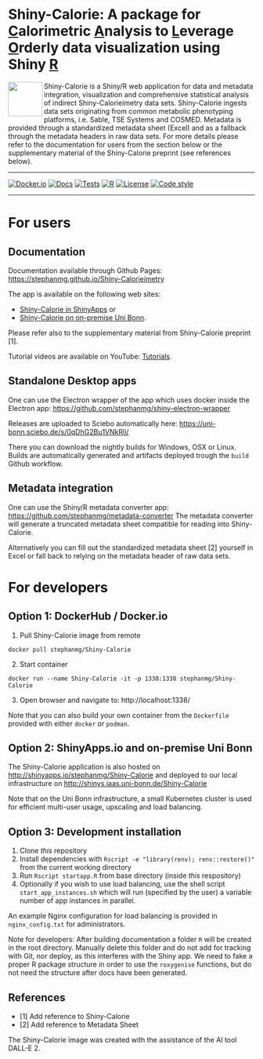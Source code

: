 # Shiny-Calorie: A package for <ins>C</ins>alorimetric <ins>A</ins>nalysis to <ins>L</ins>everage <ins>O</ins>rderly data visualization using Shiny <ins>R</ins> 


<img src="https://github.com/stephanmg/Shiny-Calorieimetry/blob/data/shiny_logo.png?raw=true" align="left" width="70" height="70"> 
Shiny-Calorie is a Shiny/R web application for data and metadata integration, visualization and comprehensive statistical analysis of indirect Shiny-Calorieimetry data sets. Shiny-Calorie ingests data sets originating from common metabolic phenotyping platforms, i.e. Sable, TSE Systems and COSMED. Metadata is provided through a standardized metadata sheet (Excel) and as a fallback through the metadata headers in raw data sets. For more details please refer to the documentation for users from the section below or the supplementary material of the Shiny-Calorie preprint (see references below).

<br clear="left"/>
<hr/>

[![Docker.io](https://github.com/stephanmg/Shiny-Calorieimetry/actions/workflows/publish-docker.yml/badge.svg)](https://github.com/stephanmg/Shiny-Calorieimetry/actions/workflows/publish-docker.yml)
[![Docs](https://github.com/stephanmg/Shiny-Calorieimetry/actions/workflows/docs.yml/badge.svg?branch=develop)](https://github.com/stephanmg/Shiny-Calorieimetry/actions/workflows/docs.yml)
[![Tests](https://github.com/stephanmg/Shiny-Calorieimetry/actions/workflows/test-shiny.yml/badge.svg?branch=fix-annotation)](https://github.com/stephanmg/Shiny-Calorieimetry/actions/workflows/test-shiny.yml)
[![R](https://img.shields.io/badge/R%3E%3D-4.2.0-6666ff.svg)](https://cran.r-project.org/)
[![License](https://img.shields.io/badge/license-MIT-blue)]()
[![Code style](https://img.shields.io/badge/code%20style-black-000000.svg)]()

<hr/>


# For users

## Documentation
Documentation available through Github Pages: https://stephanmg.github.io/Shiny-Calorieimetry

The app is available on the following web sites: 
- [Shiny-Calorie in ShinyApps](https://Shiny-Calorieimetry.shinyapps.io/Shiny-Calorieimetry/) or 
- [Shiny-Calorie on on-premise Uni Bonn](https://shinys.iaas.uni-bonn.de/Calo).

Please refer also to the supplementary material from Shiny-Calorie preprint [1].

Tutorial videos are available on YouTube: [Tutorials](http://youtube.com/@Shiny-Calorie-APP).

## Standalone Desktop apps

One can use the Electron wrapper of the app which uses docker inside the Electron app: https://github.com/stephanmg/shiny-electron-wrapper

Releases are uploaded to Sciebo automatically here: https://uni-bonn.sciebo.de/s/0qDhG2Bu1VNkRli/

There you can download the nightly builds for Windows, OSX or Linux. Builds are automatically generated and artifacts deployed trough the `build` Github workflow.


## Metadata integration

One can use the Shiny/R metadata converter app: https://github.com/stephanmg/metadata-converter 
The metadata converter will generate a truncated metadata sheet compatible for reading into Shiny-Calorie.

Alternatively you can fill out the standardized metadata sheet [2] yourself in Excel or fall back to relying on the metadata header of raw data sets.

# For developers

## Option 1: DockerHub / Docker.io

1. Pull Shiny-Calorie image from remote
```
docker pull stephanmg/Shiny-Calorie
```
2. Start container
```
docker run --name Shiny-Calorie -it -p 1338:1338 stephanmg/Shiny-Calorie
```
3. Open browser and navigate to: http://localhost:1338/

Note that you can also build your own container from the `Dockerfile` provided with either `docker` or `podman`.

## Option 2: ShinyApps.io and on-premise Uni Bonn
The Shiny-Calorie application is also hosted on http://shinyapps.io/stephanmg/Shiny-Calorie
and deployed to our local infrastructure on http://shinys.iaas.uni-bonn.de/Shiny-Calorie

Note that on the Uni Bonn infrastructure, a small Kubernetes cluster is used for efficient multi-user usage, upscaling and load balancing.

## Option 3: Development installation
1. Clone *this* repository
2. Install dependencies with `Rscript -e "library(renv); renv::restore()"` from the current working directory
3. Run `Rscript startapp.R` from base directory (inside *this* respository)
4. Optionally if you wish to use load balancing, use the shell script `start_app_instances.sh` which will run 
(specified by the user) a variable number of app instances in parallel. 

An example Nginx configuration for load balancing is provided in `nginx_config.txt` for administrators.

Note for developers: After building documentation a folder `R` will be created in the root directory. Manually
delete this folder and do not add for tracking with Git, nor deploy, as this interferes with the Shiny app. 
We need to fake a proper R package structure in order to use the `roxygenise` functions, but do not need the
structure after docs have been generated.

## References

- [1] Add reference to Shiny-Calorie
- [2] Add reference to Metadata Sheet

The Shiny-Calorie image was created with the assistance of the AI tool DALL-E 2.
